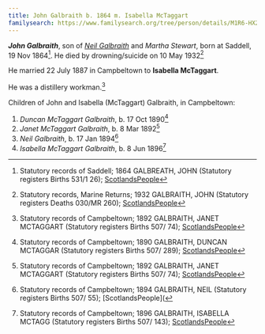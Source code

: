 ```yaml
---
title: John Galbraith b. 1864 m. Isabella McTaggart
familysearch: https://www.familysearch.org/tree/person/details/M1R6-HX2
---
```

***John Galbraith***, son of *[Neil Galbraith](galbraith-neil-1841.md)* and *Martha Stewart*, 
born at Saddell, 19 Nov 1864[^birth]. He died by drowning/suicide on 10 May 1932[^death]

He married 22 July 1887 in Campbeltown to **Isabella McTaggart**.

He was a distillery workman.[^janet-birth]

Children of John and Isabella (McTaggart) Galbraith, in Campbeltown:

1. *Duncan McTaggart Galbraith*, b. 17 Oct 1890[^duncan-birth]
1. *Janet McTaggart Galbraith*, b. 8 Mar 1892[^janet-birth]
2. *Neil Galbraith*, b. 17 Jan 1894[^neil-birth]
3. *Isabella McTaggart Galbraith*, b. 8 Jun 1896[^isabella-birth]

[^birth]: Statutory records of Saddell; 1864 GALBREATH, JOHN (Statutory registers Births 531/1 26); [ScotlandsPeople](https://www.scotlandspeople.gov.uk/view-image/nrs_stat_births/39647646)

[^death]: Statutory records, Marine Returns; 1932 GALBRAITH, JOHN (Statutory registers Deaths 030/MR 260); [ScotlandsPeople](https://www.scotlandspeople.gov.uk/view-image/nrs_stat_deaths/8539244)

[^duncan-birth]: Statutory records of Campbeltown; 1890 GALBRAITH, DUNCAN MCTAGGAR (Statutory registers Births 507/ 289); [ScotlandsPeople](https://www.scotlandspeople.gov.uk/view-image/nrs_stat_births/43157439)

[^janet-birth]: Statutory records of Campbeltown; 1892 GALBRAITH, JANET MCTAGGART (Statutory registers Births 507/ 74); [ScotlandsPeople](https://www.scotlandspeople.gov.uk/view-image/nrs_stat_births/43464309)

[^neil-birth]: Statutory records of Campbeltown; 1894 GALBRAITH, NEIL (Statutory registers Births 507/ 55); [ScotlandsPeople](

[^isabella-birth]: Statutory records of Campbeltown; 1896 GALBRAITH, ISABELLA MCTAGG (Statutory registers Births 507/ 143); [ScotlandsPeople](https://www.scotlandspeople.gov.uk/view-image/nrs_stat_births/44025564)



